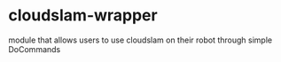 # cloudslam-wrapper
module that allows users to use cloudslam on their robot through simple DoCommands
